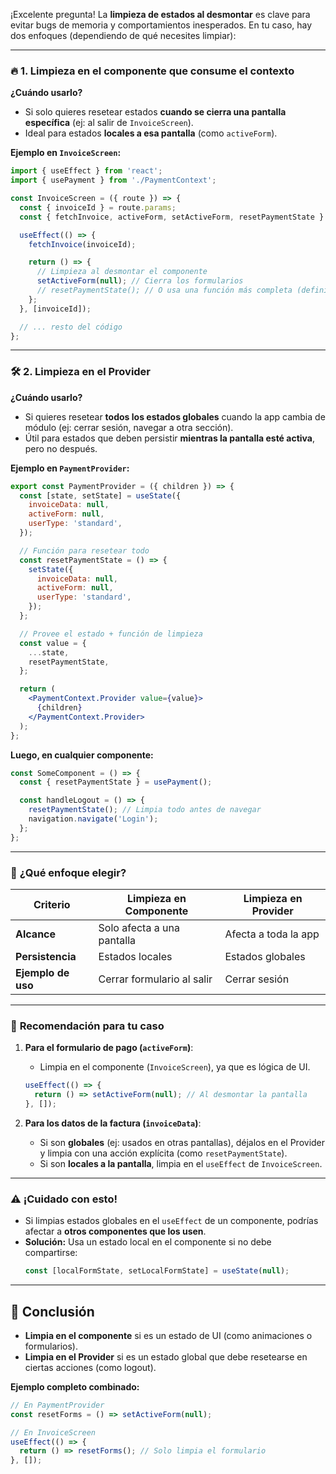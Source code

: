
¡Excelente pregunta! La **limpieza de estados al desmontar** es clave para evitar bugs de memoria y comportamientos inesperados. En tu caso, hay dos enfoques (dependiendo de qué necesites limpiar):

---

### 🔥 **1. Limpieza en el componente que consume el contexto**  
**¿Cuándo usarlo?**  
- Si solo quieres resetear estados **cuando se cierra una pantalla específica** (ej: al salir de `InvoiceScreen`).  
- Ideal para estados **locales a esa pantalla** (como `activeForm`).  

**Ejemplo en `InvoiceScreen`:**  
```jsx
import { useEffect } from 'react';
import { usePayment } from './PaymentContext';

const InvoiceScreen = ({ route }) => {
  const { invoiceId } = route.params;
  const { fetchInvoice, activeForm, setActiveForm, resetPaymentState } = usePayment();

  useEffect(() => {
    fetchInvoice(invoiceId);

    return () => {
      // Limpieza al desmontar el componente
      setActiveForm(null); // Cierra los formularios
      // resetPaymentState(); // O usa una función más completa (definida en el Provider)
    };
  }, [invoiceId]);

  // ... resto del código
};
```

---

### 🛠️ **2. Limpieza en el Provider**  
**¿Cuándo usarlo?**  
- Si quieres resetear **todos los estados globales** cuando la app cambia de módulo (ej: cerrar sesión, navegar a otra sección).  
- Útil para estados que deben persistir **mientras la pantalla esté activa**, pero no después.  

**Ejemplo en `PaymentProvider`:**  
```jsx
export const PaymentProvider = ({ children }) => {
  const [state, setState] = useState({
    invoiceData: null,
    activeForm: null,
    userType: 'standard',
  });

  // Función para resetear todo
  const resetPaymentState = () => {
    setState({
      invoiceData: null,
      activeForm: null,
      userType: 'standard',
    });
  };

  // Provee el estado + función de limpieza
  const value = {
    ...state,
    resetPaymentState,
  };

  return (
    <PaymentContext.Provider value={value}>
      {children}
    </PaymentContext.Provider>
  );
};
```

**Luego, en cualquier componente:**  
```jsx
const SomeComponent = () => {
  const { resetPaymentState } = usePayment();

  const handleLogout = () => {
    resetPaymentState(); // Limpia todo antes de navegar
    navigation.navigate('Login');
  };
};
```

---

### 📌 **¿Qué enfoque elegir?**  
| **Criterio**               | **Limpieza en Componente** | **Limpieza en Provider** |
|----------------------------|---------------------------|--------------------------|
| **Alcance**                | Solo afecta a una pantalla | Afecta a toda la app     |
| **Persistencia**           | Estados locales            | Estados globales         |
| **Ejemplo de uso**         | Cerrar formulario al salir | Cerrar sesión            |

---

### 🚀 **Recomendación para tu caso**  
1. **Para el formulario de pago (`activeForm`)**:  
   - Limpia en el componente (`InvoiceScreen`), ya que es lógica de UI.  
   ```jsx
   useEffect(() => {
     return () => setActiveForm(null); // Al desmontar la pantalla
   }, []);
   ```

2. **Para los datos de la factura (`invoiceData`)**:  
   - Si son **globales** (ej: usados en otras pantallas), déjalos en el Provider y limpia con una acción explícita (como `resetPaymentState`).  
   - Si son **locales a la pantalla**, limpia en el `useEffect` de `InvoiceScreen`.  

---

### ⚠️ **¡Cuidado con esto!**  
- Si limpias estados globales en el `useEffect` de un componente, podrías afectar a **otros componentes que los usen**.  
- **Solución:** Usa un estado local en el componente si no debe compartirse:  
  ```jsx
  const [localFormState, setLocalFormState] = useState(null);
  ```

---

## 📌 **Conclusión**  
- **Limpia en el componente** si es un estado de UI (como animaciones o formularios).  
- **Limpia en el Provider** si es un estado global que debe resetearse en ciertas acciones (como logout).  

**Ejemplo completo combinado:**  
```jsx
// En PaymentProvider
const resetForms = () => setActiveForm(null);

// En InvoiceScreen
useEffect(() => {
  return () => resetForms(); // Solo limpia el formulario
}, []);
``` 

